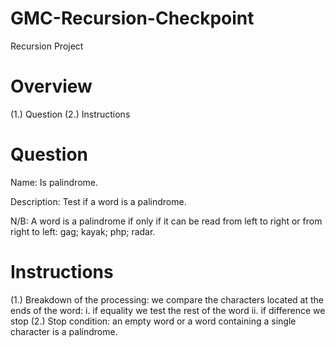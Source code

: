 # GMC-Recursion-Checkpoint
Recursion Project

# Overview 
(1.) Question
(2.) Instructions

# Question
Name: Is palindrome. 

Description: 
Test if a word is a palindrome.

N/B: A word is a palindrome if only if it can be read from left to right or from right to left: gag; kayak; php; radar.

# Instructions 
(1.) Breakdown of the processing: we compare the characters located at the ends of the word:
        i.  if equality we test the rest of the word
        ii. if difference we stop
(2.) Stop condition: an empty word or a word containing a single character is a palindrome.
